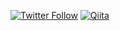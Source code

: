[![Twitter Follow](https://img.shields.io/twitter/follow/@hamusanyade44?label=Follow&style=social)](https://twitter.com/@hamusanyade44)
[![Qiita](https://img.shields.io/badge/Qiita-55C500?style=for-the-badge&logo=qiita&logoColor=white)](https://qiita.com/hamusan)
